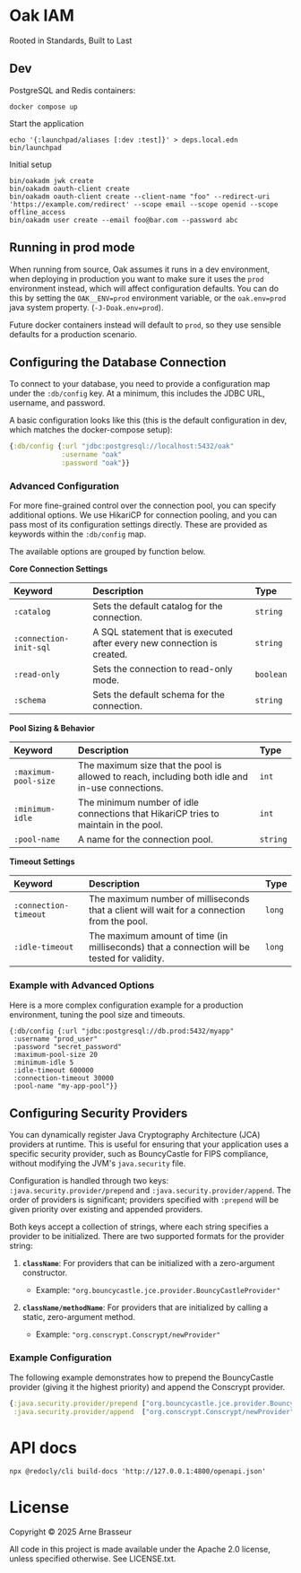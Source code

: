 # Oak IAM

Rooted in Standards, Built to Last 


## Dev

PostgreSQL and Redis containers:

```
docker compose up
```

Start the application

```
echo '{:launchpad/aliases [:dev :test]}' > deps.local.edn
bin/launchpad
```

Initial setup

```
bin/oakadm jwk create
bin/oakadm oauth-client create 
bin/oakadm oauth-client create --client-name "foo" --redirect-uri 'https://example.com/redirect' --scope email --scope openid --scope offline_access
bin/oakadm user create --email foo@bar.com --password abc
```

## Running in prod mode

When running from source, Oak assumes it runs in a dev environment, when
deploying in production you want to make sure it uses the `prod` environment
instead, which will affect configuration defaults. You can do this by setting
the `OAK__ENV=prod` environment variable, or the `oak.env=prod` java system
property. (`-J-Doak.env=prod`).

Future docker containers instead will default to `prod`, so they use sensible
defaults for a production scenario.

## Configuring the Database Connection

To connect to your database, you need to provide a configuration map under the
`:db/config` key. At a minimum, this includes the JDBC URL, username, and
password.

A basic configuration looks like this (this is the default configuration in dev,
which matches the docker-compose setup):

```clj
{:db/config {:url "jdbc:postgresql://localhost:5432/oak"
             :username "oak"
             :password "oak"}}
```

### Advanced Configuration

For more fine-grained control over the connection pool, you can specify
additional options. We use HikariCP for connection pooling, and you can pass
most of its configuration settings directly. These are provided as keywords
within the `:db/config` map.

The available options are grouped by function below.

**Core Connection Settings**

| Keyword | Description | Type |
| :--- | :--- | :--- |
| `:catalog` | Sets the default catalog for the connection. | `string` |
| `:connection-init-sql` | A SQL statement that is executed after every new connection is created. | `string` |
| `:read-only` | Sets the connection to read-only mode. | `boolean` |
| `:schema` | Sets the default schema for the connection. | `string` |

**Pool Sizing & Behavior**

| Keyword | Description | Type |
| :--- | :--- | :--- |
| `:maximum-pool-size` | The maximum size that the pool is allowed to reach, including both idle and in-use connections. | `int` |
| `:minimum-idle` | The minimum number of idle connections that HikariCP tries to maintain in the pool. | `int` |
| `:pool-name` | A name for the connection pool. | `string` |

**Timeout Settings**

| Keyword | Description | Type |
| :--- | :--- | :--- |
| `:connection-timeout` | The maximum number of milliseconds that a client will wait for a connection from the pool. | `long` |
| `:idle-timeout` | The maximum amount of time (in milliseconds) that a connection will be tested for validity. | `long` |

### Example with Advanced Options

Here is a more complex configuration example for a production environment, tuning the pool size and timeouts.

```
{:db/config {:url "jdbc:postgresql://db.prod:5432/myapp"
 :username "prod_user"
 :password "secret_password"
 :maximum-pool-size 20
 :minimum-idle 5
 :idle-timeout 600000
 :connection-timeout 30000
 :pool-name "my-app-pool"}}
```
## Configuring Security Providers

You can dynamically register Java Cryptography Architecture (JCA) providers at
runtime. This is useful for ensuring that your application uses a specific
security provider, such as BouncyCastle for FIPS compliance, without modifying
the JVM's `java.security` file.

Configuration is handled through two keys: `:java.security.provider/prepend` and
`:java.security.provider/append`. The order of providers is significant;
providers specified with `:prepend` will be given priority over existing and
appended providers.

Both keys accept a collection of strings, where each string specifies a provider
to be initialized. There are two supported formats for the provider string:

1.  **`className`**: For providers that can be initialized with a zero-argument constructor.

    * Example: `"org.bouncycastle.jce.provider.BouncyCastleProvider"`

2.  **`className/methodName`**: For providers that are initialized by calling a static, zero-argument method.

    * Example: `"org.conscrypt.Conscrypt/newProvider"`

### Example Configuration

The following example demonstrates how to prepend the BouncyCastle provider (giving it the highest priority) and append the Conscrypt provider.

```clojure
{:java.security.provider/prepend ["org.bouncycastle.jce.provider.BouncyCastleProvider"]
 :java.security.provider/append  ["org.conscrypt.Conscrypt/newProvider"]}
```

# API docs

```
npx @redocly/cli build-docs 'http://127.0.0.1:4800/openapi.json'
```

# License

Copyright &copy; 2025 Arne Brasseur

All code in this project is made available under the Apache 2.0 license, unless
specified otherwise. See LICENSE.txt.
